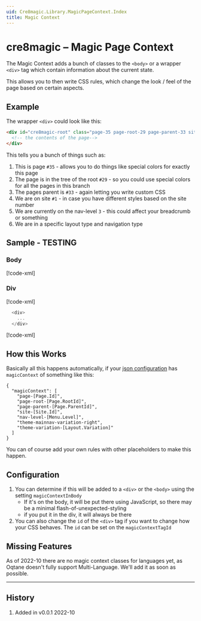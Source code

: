 ```yaml
---
uid: Cre8magic.Library.MagicPageContext.Index
title: Magic Context
---
```


# cre8magic – Magic Page Context

The Magic Context adds a bunch of classes to the `<body>` or a wrapper `<div>` tag
which contain information about the current state.

This allows you to then write CSS rules, which change the look / feel of the page based on certain aspects.

## Example

The wrapper `<div>` could look like this:

```html
<div id="cre8magic-root" class="page-35 page-root-29 page-parent-33 site-1 nav-level-3 theme-mainnav-variation-right theme-variation-centered">
  <!-- the contents of the page-->
</div>
```

This tells you a bunch of things such as:

1. This is page `#35` - allows you to do things like special colors for exactly this page
1. The page is in the tree of the root `#29` - so you could use special colors for all the pages in this branch
1. The pages parent is `#33` - again letting you write custom CSS
1. We are on site `#1` - in case you have different styles based on the site number
1. We are currently on the nav-level `3` - this could affect your breadcrumb or something
1. We are in a specific layout type and navigation type

## Sample - TESTING

### Body

[!code-xml[](../../../../ToSic.Theme.Cre8magic.StandaloneDemos/Client/ThemesWithOqtaneBaseClass/OqtaneBasePageContextBody.razor#CodeSnippetForDocs)]

### Div

[!code-xml[](../../../../ToSic.Theme.Cre8magic.StandaloneDemos/Client/ThemesWithOqtaneBaseClass/OqtaneBasePageContextDiv.razor#CodeSnippetForDocs1)]

```c#
  <div>
    ...
  </div>
```

[!code-xml[](../../../../ToSic.Theme.Cre8magic.StandaloneDemos/Client/ThemesWithOqtaneBaseClass/OqtaneBasePageContextDiv.razor#CodeSnippetForDocs2)]

## How this Works

Basically all this happens automatically, if your [json configuration](xref:Cre8magic.Library.ThemeSettings.Index) has `magicContext` of something like this:

```jsonc
{
  "magicContext": [
    "page-[Page.Id]",
    "page-root-[Page.RootId]",
    "page-parent-[Page.ParentId]",
    "site-[Site.Id]",
    "nav-level-[Menu.Level]",
    "theme-mainnav-variation-right",
    "theme-variation-[Layout.Variation]"
  ]
}
```

You can of course add your own rules with other placeholders to make this happen.

## Configuration

1. You can determine if this will be added to a `<div>` or the `<body>` using the setting `magicContextInBody`
    * If it's on the body, it will be put there using JavaScript, so there may be a minimal flash-of-unexpected-styling
    * if you put it in the div, it will always be there
1. You can also change the `id` of the `<div>` tag if you want to change how your CSS behaves. The `id` can be set on the `magicContextTagId`

## Missing Features

As of 2022-10 there are no magic context classes for languages yet, as Oqtane doesn't fully support Multi-Language.
We'll add it as soon as possible.

---

## History

1. Added in v0.0.1 2022-10
